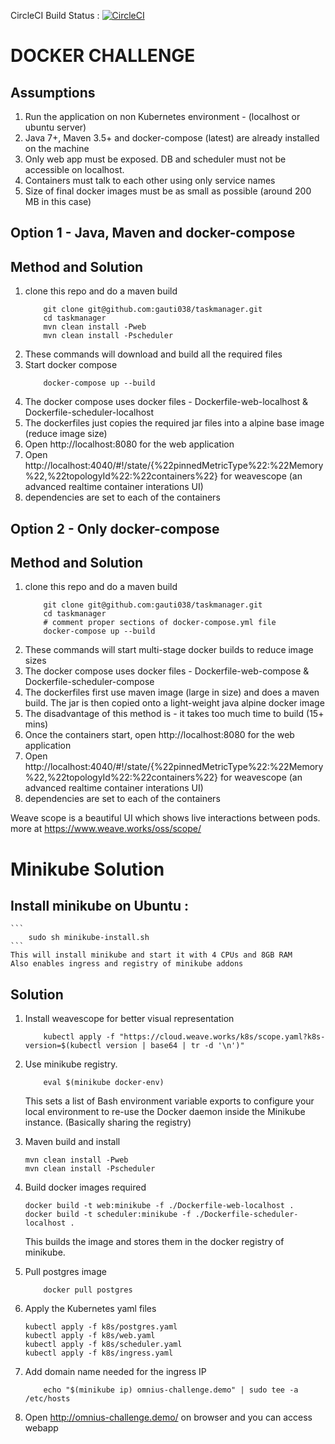 CircleCI Build Status : [![CircleCI](https://circleci.com/gh/gauti038/taskmanager/tree/master.svg?style=svg)](https://circleci.com/gh/gauti038/taskmanager/tree/master)

# DOCKER CHALLENGE

## Assumptions
1. Run the application on non Kubernetes environment - (localhost or ubuntu server)
2. Java 7+, Maven 3.5+ and docker-compose (latest) are already installed on the machine
3. Only web app must be exposed. DB and scheduler must not be accessible on localhost.
4. Containers must talk to each other using only service names
5. Size of final docker images must be as small as possible (around 200 MB in this case)

## Option 1 - Java, Maven and docker-compose 

## Method and Solution
1. clone this repo and do a maven build
    ``` 
        git clone git@github.com:gauti038/taskmanager.git 
        cd taskmanager 
        mvn clean install -Pweb 
        mvn clean install -Pscheduler
    ```
2. These commands will download and build all the required files
3. Start docker compose 
    ```
        docker-compose up --build
    ```
4. The docker compose uses docker files - Dockerfile-web-localhost & Dockerfile-scheduler-localhost
5. The dockerfiles just copies the required jar files into a alpine base image (reduce image size)
6. Open http://localhost:8080 for the web application 
7. Open http://localhost:4040/#!/state/{%22pinnedMetricType%22:%22Memory%22,%22topologyId%22:%22containers%22} for weavescope (an advanced realtime container interations UI)
8. dependencies are set to each of the containers

## Option 2 - Only docker-compose

## Method and Solution
1. clone this repo and do a maven build
    ``` 
        git clone git@github.com:gauti038/taskmanager.git 
        cd taskmanager 
        # comment proper sections of docker-compose.yml file
        docker-compose up --build
    ```
2. These commands will start multi-stage docker builds to reduce image sizes
3. The docker compose uses docker files - Dockerfile-web-compose & Dockerfile-scheduler-compose
4. The dockerfiles first use maven image (large in size) and does a maven build. The jar is then copied onto a light-weight java alpine docker image 
5. The disadvantage of this method is - it takes too much time to build (15+ mins) 
6. Once the containers start, open http://localhost:8080 for the web application 
7. Open http://localhost:4040/#!/state/{%22pinnedMetricType%22:%22Memory%22,%22topologyId%22:%22containers%22} for weavescope (an advanced realtime container interations UI)
8. dependencies are set to each of the containers

Weave scope is a beautiful UI which shows live interactions between pods. 
more at https://www.weave.works/oss/scope/ 

# Minikube Solution

## Install minikube  on Ubuntu :
    ``` 
        sudo sh minikube-install.sh 
    ```
    This will install minikube and start it with 4 CPUs and 8GB RAM
    Also enables ingress and registry of minikube addons

## Solution

1. Install weavescope for better visual representation

    ``` 
        kubectl apply -f "https://cloud.weave.works/k8s/scope.yaml?k8s-version=$(kubectl version | base64 | tr -d '\n')" 
    ```

2. Use minikube registry. 
    ``` 
        eval $(minikube docker-env) 
    ```
    This sets a list of Bash environment variable exports to configure your local environment to re-use the Docker daemon inside the Minikube instance. (Basically sharing the registry)

3. Maven build and install
    ```
    mvn clean install -Pweb
    mvn clean install -Pscheduler
    ```
4. Build docker images required
    ```
    docker build -t web:minikube -f ./Dockerfile-web-localhost .
    docker build -t scheduler:minikube -f ./Dockerfile-scheduler-localhost . 
    ```
    This builds the image and stores them in the docker registry of minikube.

5. Pull postgres image 
    ``` 
        docker pull postgres 
    ```

6. Apply the Kubernetes yaml files
    ```
    kubectl apply -f k8s/postgres.yaml
    kubectl apply -f k8s/web.yaml
    kubectl apply -f k8s/scheduler.yaml
    kubectl apply -f k8s/ingress.yaml
    ```
7. Add domain name needed for the ingress IP
    ``` 
        echo "$(minikube ip) omnius-challenge.demo" | sudo tee -a /etc/hosts 
    ```
8. Open http://omnius-challenge.demo/ on browser and you can access webapp 







